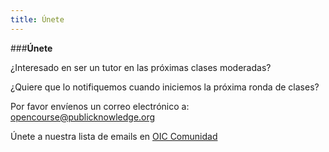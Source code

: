 ```yaml
---
title: Únete
---
```


###**Únete**

<p>¿Interesado en ser un tutor en las próximas clases moderadas?</p>

<p>¿Quiere que lo notifiquemos cuando iniciemos la próxima ronda de clases? </p>
<p>Por favor envíenos un correo electrónico a: <a href="opencourse@publicknowledge.org" target="_blank">opencourse@publicknowledge.org</a></p>
<p> Únete a nuestra lista de emails en <a href="https://groups.google.com/forum/#!forum/open-internet-course-community" target="_blank"> OIC Comunidad</a></p>
